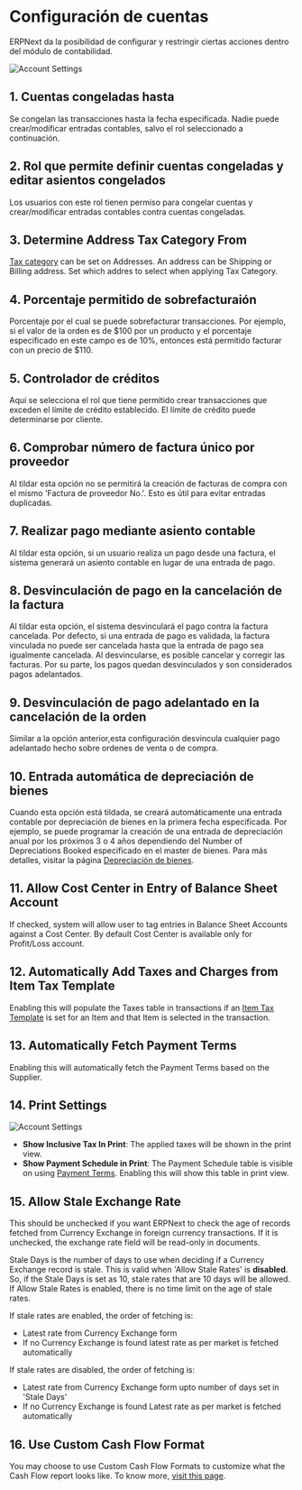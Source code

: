 <!-- add-breadcrumbs -->
# Configuración de cuentas

ERPNext da la posibilidad de configurar y restringir ciertas acciones dentro del módulo de contabilidad.

![Account Settings]({{docs_base_url}}/assets/img/accounts/account-settings.png)

## 1. Cuentas congeladas hasta
Se congelan las transacciones hasta la fecha especificada. Nadie puede crear/modificar entradas contables, salvo el rol seleccionado a continuación.

## 2. Rol que permite definir cuentas congeladas y editar asientos congelados
Los usuarios con este rol tienen permiso para congelar cuentas y crear/modificar entradas contables contra cuentas congeladas.

## 3. Determine Address Tax Category From
[Tax category](/docs/user/manual/en/accounts/tax-category) can be set on Addresses. An address can be Shipping or Billing address. Set which addres to select when applying Tax Category.

## 4. Porcentaje permitido de sobrefacturaión
Porcentaje por el cual se puede sobrefacturar transacciones. Por ejemplo, si el valor de la orden es de $100 por un producto y el porcentaje especificado en este campo es de 10%, entonces está permitido facturar con un precio de $110.

## 5. Controlador de créditos
Aquí se selecciona el rol que tiene permitido crear transacciones que exceden el límite de crédito establecido. El límite de crédito puede determinarse por cliente.

## 6. Comprobar número de factura único por proveedor
Al tildar esta opción no se permitirá la creación de facturas de compra con el mismo 'Factura de proveedor No.'. Esto es útil para evitar entradas duplicadas. 

## 7. Realizar pago mediante asiento contable
Al tildar esta opción, si un usuario realiza un pago desde una factura, el sistema generará un asiento contable en lugar de una entrada de pago.

## 8. Desvinculación de pago en la cancelación de la factura
Al tildar esta opción, el sistema desvinculará el pago contra la factura cancelada. Por defecto, si una entrada de pago es validada, la factura vinculada no puede ser cancelada hasta que la entrada de pago sea igualmente cancelada. Al desvincularse, es posible cancelar y corregir las facturas. Por su parte, los pagos quedan desvinculados y son considerados pagos adelantados.

## 9. Desvinculación de pago adelantado en la cancelación de la orden
Similar a la opción anterior,esta configuración desvincula cualquier pago adelantado hecho sobre ordenes de venta o de compra. 


## 10. Entrada automática de depreciación de bienes
Cuando esta opción está tildada, se creará automáticamente una entrada contable por depreciación de bienes en la primera fecha especificada. Por ejemplo, se puede programar la creación de una entrada de depreciación anual por los próximos 3 o 4 años dependiendo del Number of Depreciations Booked especificado en el master de bienes. Para más detalles, visitar la página [Depreciación de bienes](/docs/user/manual/en/asset/asset-depreciation).

## 11. Allow Cost Center in Entry of Balance Sheet Account
If checked, system will allow user to tag entries in Balance Sheet Accounts against a Cost Center. By default Cost Center is available only for Profit/Loss account.

## 12. Automatically Add Taxes and Charges from Item Tax Template
Enabling this will populate the Taxes table in transactions if an [Item Tax Template](/docs/user/manual/en/accounts/item-tax-template) is set for an Item and that Item is selected in the transaction.

## 13. Automatically Fetch Payment Terms
Enabling this will automatically fetch the Payment Terms based on the Supplier. 

## 14. Print Settings

![Account Settings]({{docs_base_url}}/assets/img/accounts/account-settings-1.png)

* **Show Inclusive Tax In Print**: The applied taxes will be shown in the print view.
* **Show Payment Schedule in Print**: The Payment Schedule table is visible on using [Payment Terms](/docs/user/manual/en/accounts/payment-terms). Enabling this will show this table in print view.

## 15. Allow Stale Exchange Rate
This should be unchecked if you want ERPNext to check the age of records fetched from Currency Exchange in foreign currency transactions. If it is unchecked, the exchange rate field will be read-only in documents.

Stale Days is the number of days to use when deciding if a Currency Exchange record is stale. This is valid when 'Allow Stale Rates' is **disabled**. So, if the Stale Days is set as 10, stale rates that are 10 days will be allowed. If Allow Stale Rates is enabled, there is no time limit on the age of stale rates.

If stale rates are enabled, the order of fetching is:

* Latest rate from Currency Exchange form
* If no Currency Exchange is found latest rate as per market is fetched automatically

If stale rates are disabled, the order of fetching is:

* Latest rate from Currency Exchange form upto number of days set in 'Stale Days'
* If no Currency Exchange is found Latest rate as per market is fetched automatically


## 16. Use Custom Cash Flow Format
You may choose to use Custom Cash Flow Formats to customize what the Cash Flow report looks like. To know more, [visit this page](/docs/user/manual/en/accounts/articles/how-to-customise-cash-flow-report).
